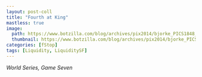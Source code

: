 ```yaml
---
layout: post-coll
title: "Fourth at King"
mastless: true
image:
  path: https://www.botzilla.com/blog/archives/pix2014/bjorke_PICS1848_848.jpg
  thumbnail: https://www.botzilla.com/blog/archives/pix2014/bjorke_PICS1848_848.jpg
categories: [fStop]
tags: [Liquidity, LiquiditySF]
---
```





<i>World Series, Game Seven</i>
